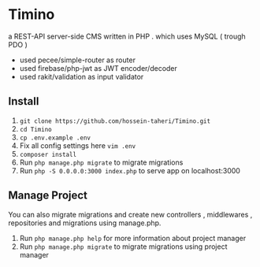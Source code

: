 # Timino

a REST-API server-side CMS written in PHP . which uses MySQL ( trough PDO )

- used pecee/simple-router as router
- used firebase/php-jwt as JWT encoder/decoder
- used rakit/validation as input validator

## Install

1. ```git clone https://github.com/hossein-taheri/Timino.git```
1. ```cd Timino```
1. ```cp .env.example .env```
1. Fix all config settings here ```vim .env```
1. ```composer install```
1. Run ```php manage.php migrate``` to migrate migrations
1. Run ```php -S 0.0.0.0:3000 index.php``` to serve app on localhost:3000

## Manage Project

You can also migrate migrations and create new controllers , middlewares , repositories and migrations using manage.php.

1. Run ```php manage.php help``` for more information about project manager
1. Run ```php manage.php migrate``` to migrate migrations using project manager


